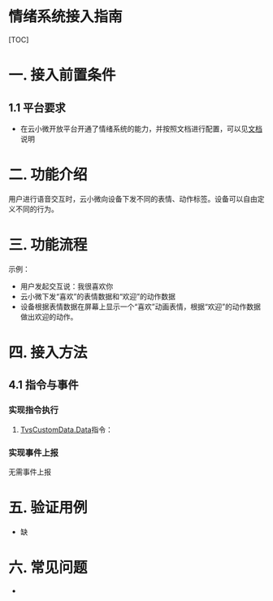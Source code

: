 # 情绪系统接入指南



[TOC]
# 一. 接入前置条件


## 1.1 平台要求

- 在云小微开放平台开通了情绪系统的能力，并按照文档进行配置，可以见[文档]()说明

# 二. 功能介绍

用户进行语音交互时，云小微向设备下发不同的表情、动作标签。设备可以自由定义不同的行为。

# 三. 功能流程

示例：
- 用户发起交互说：我很喜欢你
- 云小微下发“喜欢”的表情数据和“欢迎”的动作数据
- 设备根据表情数据在屏幕上显示一个“喜欢”动画表情，根据“欢迎”的动作数据做出欢迎的动作。

# 四. 接入方法

## 4.1 指令与事件

### 实现指令执行

1. [TvsCustomData.Data](https://github.com/TencentDingdang/TVS-API/blob/master/protocal/TvsCustomData.md#1-data%E6%8C%87%E4%BB%A4)指令：


### 实现事件上报

无需事件上报


# 五. 验证用例

- 缺

# 六. 常见问题

- 